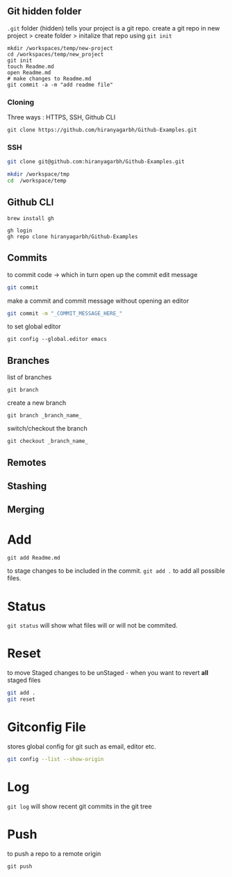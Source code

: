 ## Git hidden folder

`.git` folder (hidden) tells your project is a git repo.
create a git repo in new project > create folder > initalize that repo using `git init`

```
mkdir /workspaces/temp/new-project
cd /workspaces/temp/new_project
git init
touch Readme.md
open Readme.md
# make changes to Readme.md
git commit -a -m "add readme file"
```

### Cloning

Three ways : HTTPS, SSH, Github CLI

```ssh
git clone https://github.com/hiranyagarbh/Github-Examples.git
```

### SSH

```sh
git clone git@github.com:hiranyagarbh/Github-Examples.git
```

```sh
mkdir /workspace/tmp
cd  /workspace/temp
```

## Github CLI
```
brew install gh
```

```
gh login
gh repo clone hiranyagarbh/Github-Examples
```

## Commits
to commit code -> which in turn open up the commit edit message
```sh
git commit
```
make a commit and commit message without opening an editor
```sh
git commit -m "_COMMIT_MESSAGE_HERE_"
```

to set global editor
```
git config --global.editor emacs
```

## Branches
list of branches
```
git branch
```

create a new branch
```
git branch _branch_name_
```

switch/checkout the branch
```
git checkout _branch_name_
```

## Remotes
## Stashing
## Merging

# Add
```
git add Readme.md
```
to stage changes to be included in the commit. `git add .` to add all possible files.

# Status
`git status` will show what files will or will not be commited.

# Reset

to move Staged changes to be unStaged - when you want to revert **all** staged files

```sh
git add .
git reset
```
# Gitconfig File
stores global config for git such as email, editor etc.
```sh
git config --list --show-origin
```

# Log
`git log` will show recent git commits in the git tree

# Push

to push a repo to a remote origin
```
git push
```
